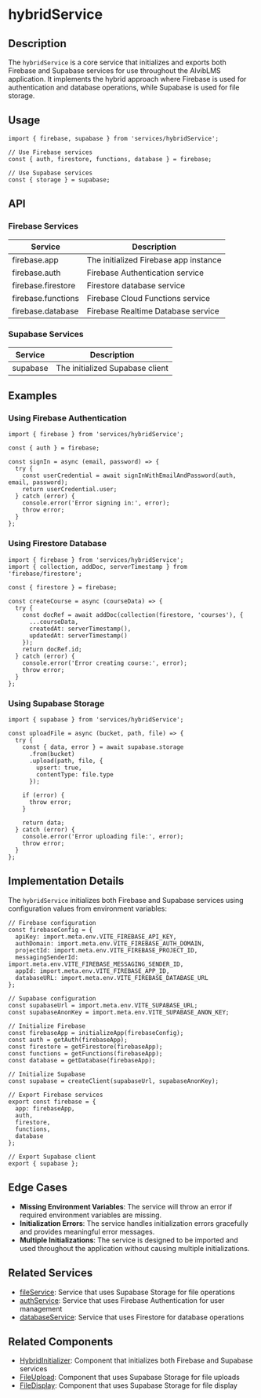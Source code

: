 # hybridService

## Description

The `hybridService` is a core service that initializes and exports both Firebase and Supabase services for use throughout the AIvibLMS application. It implements the hybrid approach where Firebase is used for authentication and database operations, while Supabase is used for file storage.

## Usage

```tsx
import { firebase, supabase } from 'services/hybridService';

// Use Firebase services
const { auth, firestore, functions, database } = firebase;

// Use Supabase services
const { storage } = supabase;
```

## API

### Firebase Services

| Service | Description |
|---------|-------------|
| firebase.app | The initialized Firebase app instance |
| firebase.auth | Firebase Authentication service |
| firebase.firestore | Firestore database service |
| firebase.functions | Firebase Cloud Functions service |
| firebase.database | Firebase Realtime Database service |

### Supabase Services

| Service | Description |
|---------|-------------|
| supabase | The initialized Supabase client |

## Examples

### Using Firebase Authentication

```tsx
import { firebase } from 'services/hybridService';

const { auth } = firebase;

const signIn = async (email, password) => {
  try {
    const userCredential = await signInWithEmailAndPassword(auth, email, password);
    return userCredential.user;
  } catch (error) {
    console.error('Error signing in:', error);
    throw error;
  }
};
```

### Using Firestore Database

```tsx
import { firebase } from 'services/hybridService';
import { collection, addDoc, serverTimestamp } from 'firebase/firestore';

const { firestore } = firebase;

const createCourse = async (courseData) => {
  try {
    const docRef = await addDoc(collection(firestore, 'courses'), {
      ...courseData,
      createdAt: serverTimestamp(),
      updatedAt: serverTimestamp()
    });
    return docRef.id;
  } catch (error) {
    console.error('Error creating course:', error);
    throw error;
  }
};
```

### Using Supabase Storage

```tsx
import { supabase } from 'services/hybridService';

const uploadFile = async (bucket, path, file) => {
  try {
    const { data, error } = await supabase.storage
      .from(bucket)
      .upload(path, file, {
        upsert: true,
        contentType: file.type
      });
    
    if (error) {
      throw error;
    }
    
    return data;
  } catch (error) {
    console.error('Error uploading file:', error);
    throw error;
  }
};
```

## Implementation Details

The `hybridService` initializes both Firebase and Supabase services using configuration values from environment variables:

```tsx
// Firebase configuration
const firebaseConfig = {
  apiKey: import.meta.env.VITE_FIREBASE_API_KEY,
  authDomain: import.meta.env.VITE_FIREBASE_AUTH_DOMAIN,
  projectId: import.meta.env.VITE_FIREBASE_PROJECT_ID,
  messagingSenderId: import.meta.env.VITE_FIREBASE_MESSAGING_SENDER_ID,
  appId: import.meta.env.VITE_FIREBASE_APP_ID,
  databaseURL: import.meta.env.VITE_FIREBASE_DATABASE_URL
};

// Supabase configuration
const supabaseUrl = import.meta.env.VITE_SUPABASE_URL;
const supabaseAnonKey = import.meta.env.VITE_SUPABASE_ANON_KEY;

// Initialize Firebase
const firebaseApp = initializeApp(firebaseConfig);
const auth = getAuth(firebaseApp);
const firestore = getFirestore(firebaseApp);
const functions = getFunctions(firebaseApp);
const database = getDatabase(firebaseApp);

// Initialize Supabase
const supabase = createClient(supabaseUrl, supabaseAnonKey);

// Export Firebase services
export const firebase = {
  app: firebaseApp,
  auth,
  firestore,
  functions,
  database
};

// Export Supabase client
export { supabase };
```

## Edge Cases

- **Missing Environment Variables**: The service will throw an error if required environment variables are missing.
- **Initialization Errors**: The service handles initialization errors gracefully and provides meaningful error messages.
- **Multiple Initializations**: The service is designed to be imported and used throughout the application without causing multiple initializations.

## Related Services

- [fileService](./fileService.md): Service that uses Supabase Storage for file operations
- [authService](./authService.md): Service that uses Firebase Authentication for user management
- [databaseService](./databaseService.md): Service that uses Firestore for database operations

## Related Components

- [HybridInitializer](../components/core/HybridInitializer.md): Component that initializes both Firebase and Supabase services
- [FileUpload](../components/ui/FileUpload.md): Component that uses Supabase Storage for file uploads
- [FileDisplay](../components/ui/FileDisplay.md): Component that uses Supabase Storage for file display
